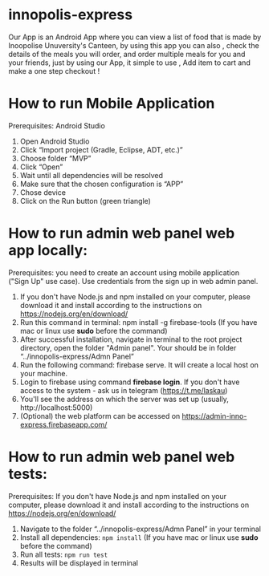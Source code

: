 # innopolis-express

Our App is an Android App where you can view a list of food that is made by
Inoopolise Unuversity's Canteen, by using this app you can also , check the
details of the meals you will order, and order multiple meals for you and your
friends, just by using our App, it simple to use , Add item to cart and make a
one step checkout !

# How to run Mobile Application 
Prerequisites: Android Studio 
1. Open Android Studio 
2. Click “Import project (Gradle, Eclipse, ADT, etc.)” 
3. Choose folder “MVP” 
4. Click “Open” 
5. Wait until all dependencies will be resolved 
6. Make sure that the chosen configuration is “APP”
7. Chose device 
8. Click on the Run button (green triangle)  

# How to run admin web panel web app locally: 
Prerequisites: you need to create an account using mobile application ("Sign Up" use case). Use credentials from the sign up in web admin panel. 
1. If you don't have Node.js and npm installed on your computer, please download it and install according to the instructions on https://nodejs.org/en/download/
2. Run this command in terminal: npm install -g firebase-tools (If you have mac or linux use **sudo** before the command)
3. After successful installation, navigate in terminal to the root project directory, open the folder "Admin panel". Your should be in folder “../innopolis-express/Admn Panel”
4. Run the following command: firebase serve. It will create a local host on your machine. 
5. Login to firebase using command **firebase login**. If you don't have access to the system - ask us in telegram (https://t.me/laskau)
6. You'll see the address on which the server was set up (usually, http://localhost:5000)
7. (Optional) the web platform can be accessed on https://admin-inno-express.firebaseapp.com/ 

# How to run admin web panel web tests:
Prerequisites: If you don't have Node.js and npm installed on your computer, please download it and install according to the instructions on https://nodejs.org/en/download/
1. Navigate to the folder “../innopolis-express/Admn Panel” in your terminal
2. Install all dependencies: `npm install` (If you have mac or linux use **sudo** before the command)
3. Run all tests: `npm run test`
4. Results will be displayed in terminal
